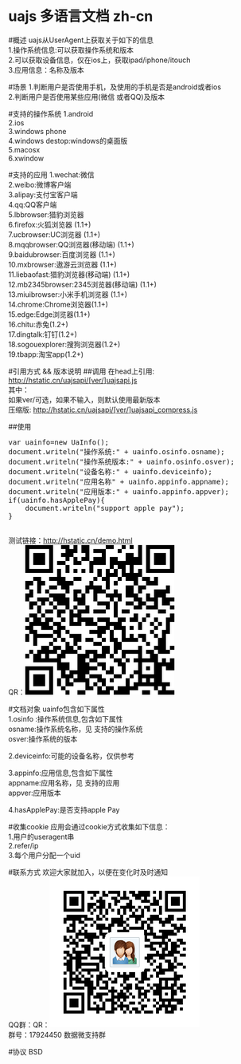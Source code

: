 # uajs 多语言文档 zh-cn
#概述
uajs从UserAgent上获取关于如下的信息  
1.操作系统信息:可以获取操作系统和版本  
2.可以获取设备信息，仅在ios上，获取ipad/iphone/itouch  
3.应用信息：名称及版本  

#场景
1.判断用户是否使用手机，及使用的手机是否是android或者ios  
2.判断用户是否使用某些应用(微信 或者QQ)及版本

#支持的操作系统
1.android  
2.ios  
3.windows phone  
4.windows destop:windows的桌面版  
5.macosx  
6.xwindow

#支持的应用
1.wechat:微信  
2.weibo:微博客户端  
3.alipay:支付宝客户端  
4.qq:QQ客户端  
5.lbbrowser:猎豹浏览器  
6.firefox:火狐浏览器 (1.1+)  
7.ucbrowser:UC浏览器 (1.1+)  
8.mqqbrowser:QQ浏览器(移动端) (1.1+)  
9.baidubrowser:百度浏览器 (1.1+)  
10.mxbrowser:遨游云浏览器 (1.1+)   
11.liebaofast:猎豹浏览器(移动端) (1.1+)  
12.mb2345browser:2345浏览器(移动端) (1.1+)  
13.miuibrowser:小米手机浏览器 (1.1+)  
14.chrome:Chrome浏览器(1.1+)  
15.edge:Edge浏览器(1.1+)  
16.chitu:赤兔(1.2+)  
17.dingtalk:钉钉(1.2+)  
18.sogouexplorer:搜狗浏览器(1.2+)  
19.tbapp:淘宝app(1.2+)


#引用方式 && 版本说明
##调用
在head上引用:  
http://hstatic.cn/uajsapi/[ver/]uajsapi.js   
其中：  
如果ver/可选，如果不输入，则默认使用最新版本  
压缩版:
http://hstatic.cn/uajsapi/[ver/]uajsapi_compress.js   

##使用
<pre>
var uainfo=new UaInfo();   
document.writeln("操作系统:" + uainfo.osinfo.osname);    
document.writeln("操作系统版本:" + uainfo.osinfo.osver);   
document.writeln("设备名称:" + uainfo.deviceinfo);  
document.writeln("应用名称" + uainfo.appinfo.appname);   
document.writeln("应用版本:" + uainfo.appinfo.appver);   
if(uainfo.hasApplePay){
    document.writeln("support apple pay");
}

</pre>
测试链接：http://hstatic.cn/demo.html  
QR：![demo url](/demo_url.png)

#文档对象
uainfo包含如下属性  
1.osinfo :操作系统信息,包含如下属性  
osname:操作系统名称，见 支持的操作系统  
osver:操作系统的版本

2.deviceinfo:可能的设备名称，仅供参考  

3.appinfo:应用信息,包含如下属性  
appname:应用名称，见 支持的应用  
appver:应用版本

4.hasApplePay:是否支持apple Pay

#收集cookie
应用会通过cookie方式收集如下信息：  
1.用户的useragent串  
2.refer/ip  
3.每个用户分配一个uid


#联系方式
欢迎大家就加入，以便在变化时及时通知  
QQ群：QR：![demo url](/qqqun.png)  
群号：17924450 数据微支持群



#协议
BSD